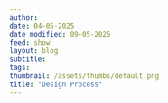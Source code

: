 ```yaml
---
author: 
date: 04-05-2025
date modified: 09-05-2025
feed: show
layout: blog
subtitle: 
tags: 
thumbnail: /assets/thumbs/default.png
title: "Design Process"
---
```

